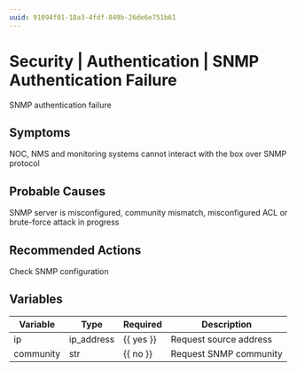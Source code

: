 ```yaml
---
uuid: 91094f01-18a3-4fdf-849b-26de6e751b61
---
```

# Security | Authentication | SNMP Authentication Failure

SNMP authentication failure

## Symptoms

NOC, NMS and monitoring systems cannot interact with the box over SNMP protocol

## Probable Causes

SNMP server is misconfigured, community mismatch, misconfigured ACL or brute-force attack in progress

## Recommended Actions

Check SNMP configuration

## Variables

Variable | Type | Required | Description
--- | --- | --- | ---
ip | ip_address | {{ yes }} | Request source address
community | str | {{ no }} | Request SNMP community
